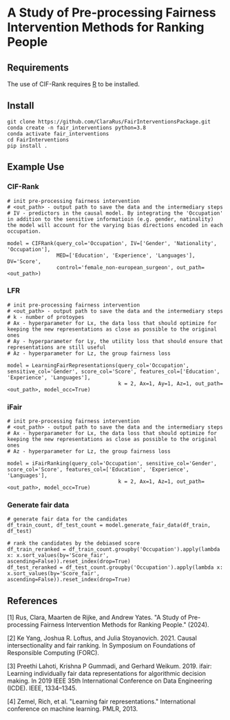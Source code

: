 # A Study of Pre-processing Fairness Intervention Methods for Ranking People
## Requirements
The use of CIF-Rank requires [R](https://cran.r-project.org/bin/linux/ubuntu/fullREADME.html#installing-r) to be installed.

## Install
```
git clone https://github.com/ClaraRus/FairInterventionsPackage.git
conda create -n fair_interventions python=3.8
conda activate fair_interventions
cd FairInterventions
pip install .
```
## Example Use

### CIF-Rank
```
# init pre-processing fairness intervention
# <out_path> - output path to save the data and the intermediary steps
# IV - predictors in the causal model. By integrating the 'Occupation' in addition to the sensitive informatioin (e.g. gender, natinality) the model will account for the varying bias directions encoded in each occupation.

model = CIFRank(query_col='Occupation', IV=['Gender', 'Nationality', 'Occupation'],
                MED=['Education', 'Experience', 'Languages'], DV='Score',
                control='female_non-european_surgeon', out_path=<out_path>)
```
### LFR
```
# init pre-processing fairness intervention
# <out_path> - output path to save the data and the intermediary steps
# k - number of protoypes
# Ax - hyperparameter for Lx, the data loss that should optimize for keeping the new representations as close as possible to the original ones
# Ay - hyperparameter for Ly, the utility loss that should ensure that representations are still useful
# Az - hyperparameter for Lz, the group fairness loss

model = LearningFairRepresentations(query_col='Occupation', sensitive_col='Gender', score_col='Score', features_col=['Education', 'Experience', 'Languages'],
                                    k = 2, Ax=1, Ay=1, Az=1, out_path=<out_path>, model_occ=True)
```

### iFair
```
# init pre-processing fairness intervention
# <out_path> - output path to save the data and the intermediary steps
# Ax - hyperparameter for Lx, the data loss that should optimize for keeping the new representations as close as possible to the original ones
# Az - hyperparameter for Lz, the group fairness loss

model = iFairRanking(query_col='Occupation', sensitive_col='Gender', score_col='Score', features_col=['Education', 'Experience', 'Languages'],
                                    k = 2, Ax=1, Az=1, out_path=<out_path>, model_occ=True)

```
### Generate fair data
```
# generate fair data for the candidates
df_train_count, df_test_count = model.generate_fair_data(df_train, df_test)

# rank the candidates by the debiased score
df_train_reranked = df_train_count.groupby('Occupation').apply(lambda x: x.sort_values(by='Score_fair', ascending=False)).reset_index(drop=True)
df_test_reranked = df_test_count.groupby('Occupation').apply(lambda x: x.sort_values(by='Score_fair', ascending=False)).reset_index(drop=True)
```

## References
[1]
Rus, Clara, Maarten de Rijke, and Andrew Yates. "A Study of Pre-processing Fairness Intervention
Methods for Ranking People." (2024).

[2]
Ke Yang, Joshua R. Loftus, and Julia Stoyanovich. 2021. Causal intersectionality and fair ranking. In Symposium on Foundations of Responsible
Computing (FORC). 

[3]
Preethi Lahoti, Krishna P Gummadi, and Gerhard Weikum. 2019. ifair: Learning individually fair data representations for algorithmic decision
making. In 2019 IEEE 35th International Conference on Data Engineering (ICDE). IEEE, 1334–1345.

[4]
Zemel, Rich, et al. "Learning fair representations." International conference on machine learning. PMLR, 2013.

